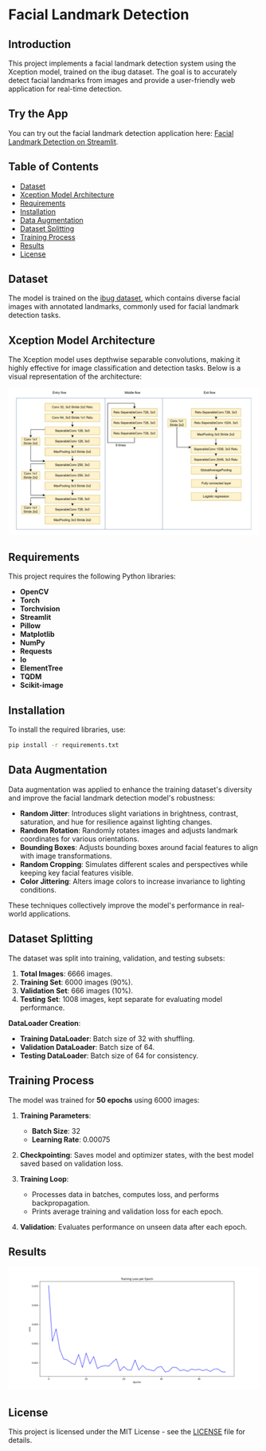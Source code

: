 # Facial Landmark Detection


## Introduction
This project implements a facial landmark detection system using the Xception model, trained on the ibug dataset. The goal is to accurately detect facial landmarks from images and provide a user-friendly web application for real-time detection. 

## Try the App
You can try out the facial landmark detection application here: [Facial Landmark Detection on Streamlit](http://digitrecognizerr.streamlit.app/).



## Table of Contents
- [Dataset](#dataset)
- [Xception Model Architecture](#xception-model-architecture)
- [Requirements](#requirements)
- [Installation](#installation)
- [Data Augmentation](#data-augmentation)
- [Dataset Splitting](#dataset-splitting)
- [Training Process](#training-process)
- [Results](#results)
- [License](#license)

## Dataset
The model is trained on the [ibug dataset](https://www.kaggle.com/datasets/toxicloser/ibug-300w-large-face-landmark-dataset), which contains diverse facial images with annotated landmarks, commonly used for facial landmark detection tasks.

## Xception Model Architecture
The Xception model uses depthwise separable convolutions, making it highly effective for image classification and detection tasks. Below is a visual representation of the architecture:

![Xception Model Architecture](https://github.com/Luytheti/Facial_Landmarks_Detection/blob/main/Images/xception-architecture.jpg)

## Requirements
This project requires the following Python libraries:

- **OpenCV**
- **Torch**
- **Torchvision**
- **Streamlit**
- **Pillow**
- **Matplotlib**
- **NumPy**
- **Requests**
- **Io**
- **ElementTree**
- **TQDM**
- **Scikit-image**

## Installation
To install the required libraries, use:

```bash
pip install -r requirements.txt

```

## Data Augmentation
Data augmentation was applied to enhance the training dataset's diversity and improve the facial landmark detection model's robustness:

- **Random Jitter**: Introduces slight variations in brightness, contrast, saturation, and hue for resilience against lighting changes.
- **Random Rotation**: Randomly rotates images and adjusts landmark coordinates for various orientations.
- **Bounding Boxes**: Adjusts bounding boxes around facial features to align with image transformations.
- **Random Cropping**: Simulates different scales and perspectives while keeping key facial features visible.
- **Color Jittering**: Alters image colors to increase invariance to lighting conditions.

These techniques collectively improve the model's performance in real-world applications.

## Dataset Splitting
The dataset was split into training, validation, and testing subsets:

1. **Total Images**: 6666 images.
2. **Training Set**: 6000 images (90%).
3. **Validation Set**: 666 images (10%).
4. **Testing Set**: 1008 images, kept separate for evaluating model performance.

**DataLoader Creation**:
- **Training DataLoader**: Batch size of 32 with shuffling.
- **Validation DataLoader**: Batch size of 64.
- **Testing DataLoader**: Batch size of 64 for consistency.

## Training Process
The model was trained for **50 epochs** using 6000 images:

1. **Training Parameters**:
   - **Batch Size**: 32
   - **Learning Rate**: 0.00075

2. **Checkpointing**: Saves model and optimizer states, with the best model saved based on validation loss.

3. **Training Loop**: 
   - Processes data in batches, computes loss, and performs backpropagation.
   - Prints average training and validation loss for each epoch.

4. **Validation**: Evaluates performance on unseen data after each epoch.

## Results

![Training Loss Graph](https://github.com/Luytheti/Facial_Landmarks_Detection/blob/main/Images/loss_epochs.png) 

## License
This project is licensed under the MIT License - see the [LICENSE](LICENSE) file for details.










